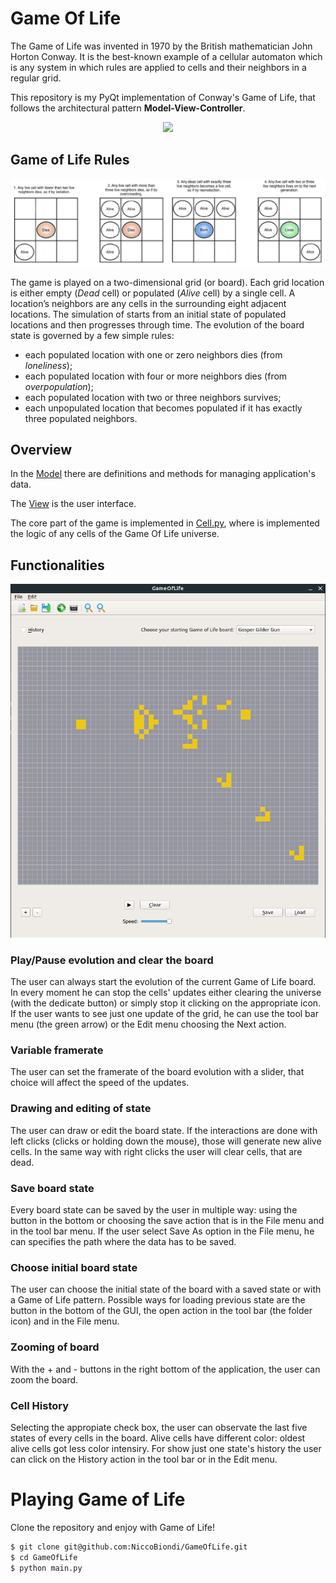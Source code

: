 # Game Of Life

The Game of Life was invented in 1970 by the British mathematician John Horton Conway. It is the best-known example of a cellular automaton which is any system in which rules are  applied to cells and their neighbors in a regular grid.

This repository is my PyQt implementation of Conway's Game of Life, that follows the architectural pattern **Model-View-Controller**. 

<div style="text-align:center"><img src="images/GOL.gif" /></div>

## Game of Life Rules


![Game of Life population's evolution](images/GOL.png)

The game is played on a two-dimensional grid (or board). Each grid location is either empty (*Dead* cell) or populated (*Alive* cell) by a single cell. A location’s neighbors are any cells in the surrounding eight adjacent   locations. The simulation of starts from an initial state of populated locations and then progresses through time. The evolution of the board state is governed by a few simple rules:

* each populated location with one or zero neighbors dies (from *loneliness*);
* each populated location with four or more neighbors dies (from *overpopulation*);
* each populated location with two or three neighbors survives;
* each unpopulated location that becomes populated if it has exactly three populated neighbors.


## Overview

In the [Model](model.py) there are definitions and methods for managing application's data.

The [View](view.py) is the user interface.

The core part of the game is implemented in [Cell.py](Components/Cell.py), where is implemented the logic of any cells of the Game Of Life universe.


## Functionalities

![My Game of Life GUI](images/app_GUI.png)

### Play/Pause evolution and clear the board
The user can always start the evolution of the current Game of Life board. In every moment he can stop the cells' updates either clearing the universe (with the dedicate button) or simply stop it clicking on the appropriate icon. If the user wants to see just one update of the grid, he can use the tool bar menu (the green arrow) or the Edit menu choosing the Next action.

### Variable framerate
The user can set the framerate of the board evolution with a slider, that choice will affect the speed of the updates.

### Drawing and editing of state
The user can draw or edit the board state. If the interactions are done with left clicks (clicks or holding down the mouse), those will generate new alive cells. In the same way with right clicks the user will clear cells, that are dead.

### Save board state
Every board state can be saved by the user in multiple way: using the button in the bottom or choosing the save action that is in the File menu and in the tool bar menu. If the user select Save As option in the File menu, he can specifies the path where the data has to be saved.

### Choose initial board state
The user can choose the initial state of the board with a saved state or with a Game of Life pattern. Possible ways for loading previous state are the button in the bottom of the GUI, the open action in the tool bar (the folder icon) and in the File menu.

### Zooming of board
With the + and - buttons in the right bottom of the application, the user can zoom the board.

### Cell History
Selecting the appropiate check box, the user can observate the last five states of every cells in the board. Alive cells have different color: oldest alive cells got less color intensiry. 
For show just one state's history the user can click on the History action in the tool bar or in the Edit menu. 

# Playing Game of Life


Clone the repository and enjoy with Game of Life!

```sh
$ git clone git@github.com:NiccoBiondi/GameOfLife.git
$ cd GameOfLife
$ python main.py
```



